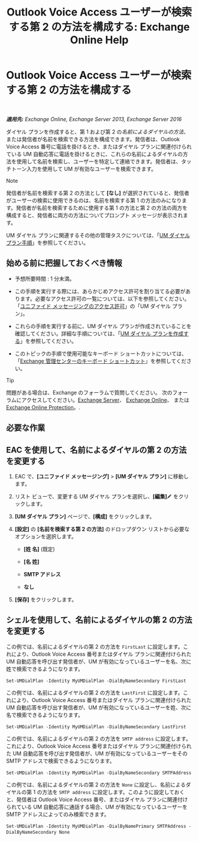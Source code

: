 ﻿---
title: 'Outlook Voice Access ユーザーが検索する第 2 の方法を構成する: Exchange Online Help'
TOCTitle: Outlook Voice Access ユーザーが検索する第 2 の方法を構成する
ms:assetid: 5cd4e0a0-d023-45a1-aa3c-b8dea6ec6d72
ms:mtpsurl: https://technet.microsoft.com/ja-jp/library/Aa998311(v=EXCHG.150)
ms:contentKeyID: 52057429
ms.date: 05/22/2018
mtps_version: v=EXCHG.150
ms.translationtype: HT
---

# Outlook Voice Access ユーザーが検索する第 2 の方法を構成する

 

_**適用先:** Exchange Online, Exchange Server 2013, Exchange Server 2016_

ダイヤル プランを作成すると、第 1 および第 2 の*名前によるダイヤルの方法*、または発信者が名前を検索できる方法を構成できます。発信者は、Outlook Voice Access 番号に電話を掛けるとき、またはダイヤル プランに関連付けられている UM 自動応答に電話を掛けるときに、これらの名前によるダイヤルの方法を使用して名前を検索し、ユーザーを特定して連絡できます。発信者は、タッチトーン入力を使用して UM が有効なユーザーを検索できます。


> [!NOTE]
> 発信者が名前を検索する第 2 の方法として <STRONG>[なし]</STRONG> が選択されていると、発信者がユーザーの検索に使用できるのは、名前を検索する第 1 の方法のみになります。発信者が名前を検索するために使用する第 1 の方法と第 2 の方法の両方を構成すると、発信者に両方の方法についてプロンプト メッセージが表示されます。



UM ダイヤル プランに関連するその他の管理タスクについては、「[UM ダイヤル プラン手順](um-dial-plan-procedures-exchange-2013-help.md)」を参照してください。

## 始める前に把握しておくべき情報

  - 予想所要時間 : 1 分未満。

  - この手順を実行する際には、あらかじめアクセス許可を割り当てる必要があります。必要なアクセス許可の一覧については、以下を参照してください。「[ユニファイド メッセージングのアクセス許可](unified-messaging-permissions-exchange-2013-help.md)」の「UM ダイヤル プラン」。

  - これらの手順を実行する前に、UM ダイヤル プランが作成されていることを確認してください。詳細な手順については、「[UM ダイヤル プランを作成する](create-a-um-dial-plan-exchange-2013-help.md)」を参照してください。

  - このトピックの手順で使用可能なキーボード ショートカットについては、「[Exchange 管理センターのキーボード ショートカット](keyboard-shortcuts-in-the-exchange-admin-center-exchange-online-protection-help.md)」を参照してください。


> [!TIP]
> 問題がある場合は、Exchange のフォーラムで質問してください。 次のフォーラムにアクセスしてください。<A href="https://go.microsoft.com/fwlink/p/?linkid=60612">Exchange Server</A>、 <A href="https://go.microsoft.com/fwlink/p/?linkid=267542">Exchange Online</A>、 または <A href="https://go.microsoft.com/fwlink/p/?linkid=285351">Exchange Online Protection</A>。.



## 必要な作業

## EAC を使用して、名前によるダイヤルの第 2 の方法を変更する

1.  EAC で、**\[ユニファイド メッセージング\]** \> **\[UM ダイヤル プラン\]** に移動します。

2.  リスト ビューで、変更する UM ダイヤル プランを選択し、**\[編集\]**![編集アイコン](images/Bb124582.6f53ccb2-1f13-4c02-bea0-30690e6ea71d(EXCHG.150).gif "編集アイコン") をクリックします。

3.  **\[UM ダイヤル プラン\]** ページで、**\[構成\]** をクリックします。

4.  **\[設定\]** の **\[名前を検索する第 2 の方法\]** のドロップダウン リストから必要なオプションを選択します。
    
      - **\[姓 名\]** (既定)
    
      - **\[名 姓\]**
    
      - **SMTP アドレス**
    
      - **なし**

5.  **\[保存\]** をクリックします。

## シェルを使用して、名前によるダイヤルの第 2 の方法を変更する

この例では、名前によるダイヤルの第 2 の方法を `FirstLast` に設定します。これにより、Outlook Voice Access 番号またはダイヤル プランに関連付けられた UM 自動応答を呼び出す発信者が、UM が有効になっているユーザーを名、次に姓で検索できるようになります。

    Set-UMDialPlan -Identity MyUMDialPlan -DialByNameSecondary FirstLast

この例では、名前によるダイヤルの第 2 の方法を `LastFirst` に設定します。これにより、Outlook Voice Access 番号またはダイヤル プランに関連付けられた UM 自動応答を呼び出す発信者が、UM が有効になっているユーザーを姓、次に名で検索できるようになります。

    Set-UMDialPlan -Identity MyUMDialPlan -DialByNameSecondary LastFirst 

この例では、名前によるダイヤルの第 2 の方法を `SMTP address` に設定します。これにより、Outlook Voice Access 番号またはダイヤル プランに関連付けられた UM 自動応答を呼び出す発信者が、UM が有効になっているユーザーをその SMTP アドレスで検索できるようになります。

    Set-UMDialPlan -Identity MyUMDialPlan -DialByNameSecondary SMTPAddress 

この例では、名前によるダイヤルの第 2 の方法を `None` に設定し、名前によるダイヤルの第 1 の方法を `SMTP address` に設定します。このように設定しておくと、発信者は Outlook Voice Access 番号、またはダイヤル プランに関連付けられている UM 自動応答に通話する場合、UM が有効になっているユーザーを SMTP アドレスによってのみ検索できます。

    Set-UMDialPlan -Identity MyUMDialPlan -DialByNamePrimary SMTPAddress -DialByNameSecondary None

